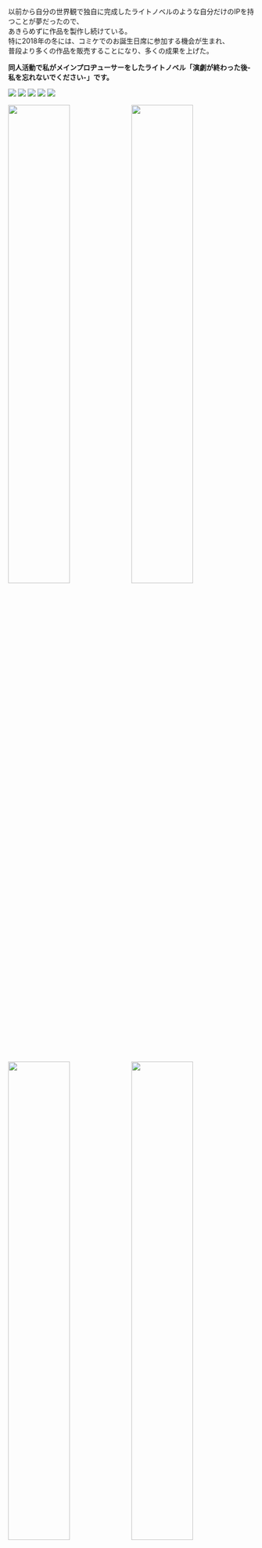 以前から自分の世界観で独自に完成したライトノベルのような自分だけのIPを持つことが夢だったので、  
あきらめずに作品を製作し続けている。  
特に2018年の冬には、コミケでのお誕生日席に参加する機会が生まれ、  
普段より多くの作品を販売することになり、多くの成果を上げた。  

 
__同人活動で私がメインプロヂューサーをしたライトノベル「演劇が終わった後-私を忘れないでください-」です。__  


<img src="./gennkou1/hyou/mae.jpg">  
<img src="./gennkou2/hyou/mae.jpg">  
<img src="./gennkou3/hyou/mae.jpg">  
<img src="./gennkou4/hyou/mae.jpg">  
<img src="./gennkou5/hyou/mae.jpg">  

<img src="./gennkou1/320.jpg" width="50%"><img src="./gennkou1/3.jpg" width="50%">    
<img src="./gennkou2/286.jpg" width="50%"><img src="./gennkou2/3.jpg" width="50%"> 
<img src="./gennkou3/276.jpg" width="50%"><img src="./gennkou3/3.jpg" width="50%"> 
<img src="./gennkou4/239.jpg" width="50%"><img src="./gennkou4/3.jpg" width="50%"> 
<img src="./gennkou5/320.jpg" width="50%"><img src="./gennkou5/3.jpg" width="50%"> 
              __目次と後ろのページ__  
  
 
  
# １巻  
  
<img src="./gennkou1/5.jpg" width="50%"><img src="./gennkou1/4.jpg" width="50%">   
<img src="./gennkou1/7.jpg" width="50%"><img src="./gennkou1/6.jpg" width="50%">   
  
```
  
  「こんにちは」
  ドアを開けて入ると、馴染みの女が座っていた。
  彼女は突然の来訪にも動かず、作業していた手を止めて俺に笑いかけてきた。
```
  
  
# 2巻  
  
<img src="./gennkou2/5.jpg" width="50%"><img src="./gennkou2/4.jpg" width="50%">   
<img src="./gennkou2/7.png" width="50%"><img src="./gennkou2/6.png" width="50%">  


# 3巻  
  
<img src="./gennkou3/5.jpg" width="50%"><img src="./gennkou3/4.jpg" width="50%">   
<img src="./gennkou3/7.png" width="50%"><img src="./gennkou3/6.png" width="50%">  

# 4巻  
  
<img src="./gennkou4/5.jpg" width="50%"><img src="./gennkou4/4.jpg" width="50%">   
<img src="./gennkou4/7.png" width="50%"><img src="./gennkou4/6.png" width="50%">  

# 5巻  
  
<img src="./gennkou5/66.jpg" width="50%"><img src="./gennkou5/65.jpg" width="50%">   
<img src="./gennkou5/7.png" width="50%"><img src="./gennkou5/6.png" width="50%">  

詳しい内容のサイト
[サイト1](http://ncode.syosetu.com/n0034dw/)  
[サイト2](https://www.pixiv.net/member.php?id=1181456)  


# 設定集＃１　春の姫  
  
<img src="./settei/ed0004.jpg" width="50%"><img src="./settei/ed0003.jpg" width="50%">  
<img src="./settei/ed0006.jpg" width="50%"><img src="./settei/ed0007.jpg" width="50%">  
<img src="./settei/ed0008.jpg" width="50%"><img src="./settei/ed0009.jpg" width="50%">   
<img src="./settei/ed0010.jpg" width="50%"><img src="./settei/ed0011.jpg" width="50%">   
<img src="./settei/ed0012.jpg" width="50%"><img src="./settei/ed0013.jpg" width="50%">   
<img src="./settei/ed0014.jpg" width="50%"><img src="./settei/ed0015.jpg" width="50%">   
<img src="./settei/ed0016.jpg" width="50%"><img src="./settei/ed0017.jpg" width="50%">   
<img src="./settei/ed0035.jpg" width="50%"><img src="./settei/ed0036.jpg" width="50%">   
<img src="./settei/ed0037.jpg" width="50%"><img src="./settei/ed0038.jpg" width="50%">   
<img src="./settei/ed0039.jpg" width="50%"><img src="./settei/ed0040.jpg" width="50%">   
<img src="./settei/ed0046.jpg" width="50%"><img src="./settei/ed0047.jpg" width="50%">   
<img src="./settei/ed0048.jpg" width="50%"><img src="./settei/ed0049.jpg" width="50%">   
<img src="./settei/ed0090.jpg" width="50%"><img src="./settei/ed0091.jpg" width="50%">   
<img src="./settei/ed0109.jpg" width="50%"><img src="./settei/ed0110.jpg" width="50%">   
<img src="./settei/ed0115.jpg" width="50%"><img src="./settei/ed0120.jpg" width="50%">   
  
  
  
  
<img src="./settei/ed0094.jpg" width="50%"><img src="./settei/ed0093.jpg" width="50%">   

OST Sample
  
[![](http://img.youtube.com/vi/bQ4B4UH3kyk/0.jpg)](http://www.youtube.com/watch?v=bQ4B4UH3kyk)  

